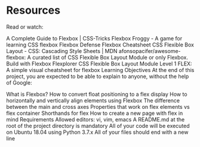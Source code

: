 # Resources

Read or watch:

A Complete Guide to Flexbox | CSS-Tricks
Flexbox Froggy - A game for learning CSS flexbox
Flexbox Defense
Flexbox Cheatsheet
CSS Flexible Box Layout - CSS: Cascading Style Sheets | MDN
afonsopacifer/awesome-flexbox: A curated list of CSS Flexible Box Layout Module or only Flexbox.
Build with Flexbox
Flexplorer
CSS Flexible Box Layout Module Level 1
FLEX: A simple visual cheatsheet for flexbox
Learning Objectives
At the end of this project, you are expected to be able to explain to anyone, without the help of Google:

What is Flexbox?
How to convert float positioning to a flex display
How to horizontally and vertically align elements using Flexbox
The difference between the main and cross axes
Properties that work on flex elements vs flex container
Shorthands for flex
How to create a new page with flex in mind
Requirements
Allowed editors: vi, vim, emacs
A README.md at the root of the project directory is mandatory
All of your code will be executed on Ubuntu 18.04 using Python 3.7.x
All of your files should end with a new line
